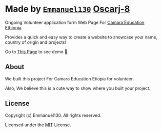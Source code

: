 
# Made by [`Emmanuel130`](github.com/Emmanuel130) [Oscarj-8](github.com/Oscarj-8)

 Ongoing Volunteer application form Web Page For [Camara Education Ethiopia](www.camara.org).

Provides a quick and easy way to create a website to showcase your name, country of origin and projects!

Go to [This Page](https://https://emmanuel130.github.io/Cmara-Education-Volunteer-website-final/) to see demo 🙂.

## About

We built this project For Camara Education Etiopia for volunteer.

Also, We believe this is a cute way to show where you built your project.


## License

Copyright (c) Emmanuel130. All rights reserved.

Licensed under the [MIT](LICENSE) License.


